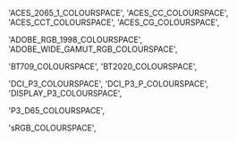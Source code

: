 'ACES_2065_1_COLOURSPACE',
'ACES_CC_COLOURSPACE',
 'ACES_CCT_COLOURSPACE',
 'ACES_CG_COLOURSPACE',

'ADOBE_RGB_1998_COLOURSPACE',
 'ADOBE_WIDE_GAMUT_RGB_COLOURSPACE',

'BT709_COLOURSPACE',
 'BT2020_COLOURSPACE',

'DCI_P3_COLOURSPACE',
 'DCI_P3_P_COLOURSPACE',
 'DISPLAY_P3_COLOURSPACE',

'P3_D65_COLOURSPACE',

'sRGB_COLOURSPACE',